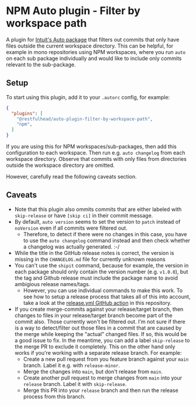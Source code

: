 # NPM Auto plugin - Filter by workspace path

A plugin for [Intuit's Auto package](https://github.com/intuit/auto) that filters out commits that only have files outside the current 
workspace directory. This can be helpful, for example in mono repositories using NPM workspaces, where you run `auto` on each sub package 
individually and would like to include only commits relevant to the sub-package.

## Setup

To start using this plugin, add it to your `.autorc` config, for example:

```json
{
  "plugins": [
    "@restfulhead/auto-plugin-filter-by-workspace-path",
    "npm",
  ]
}
```

If you are using this for NPM workspaces/sub-packages, then add this configuration to each workspace. Then run e.g. `auto changelog` from 
each workspace directory. Observe that commits with only files from directories outside the workspace directory are omitted.

However, carefully read the following caveats section.

## Caveats

* Note that this plugin also ommits commits that are either labeled with `skip-release` or have `[skip ci]` in their commit message.
* By default, `auto version` seems to set the version to `patch` instead of `noVersion` even if all commits were filtered out.
  * Therefore, to detect if there were no changes in this case, you have to use the `auto changelog` command instead and then check whether
    a changelog was actually generated. :-/
* While the title in the GitHub release notes is correct, the version is missing in the `CHANGELOG.md` file for currently unknown reasons
* You can't use the `shipit` command, because for example, the version in each package should only contain the version number 
  (e.g. `v1.0.0`), but the tag and Github release must include the package name to avoid ambigious release names/tags.
  * However, you can use individual commands to make this work. To see how to setup a release process that takes all of this into account, 
    take a look at the [release.yml GitHub action](../../.github/workflows/release.yml) in this repository.
* If you create merge-commits against your release/target branch, then changes to files in your release/target branch become part of the 
  commit also. Those currently won't be filtered out. I'm not sure if there is a way to detect/filter out those files in a commit that 
  are caused by the merge while keeping the "actual" changed files. If so, this would be a good issue to fix. In the meantime, you can add 
  a label `skip-release` to the merge PR to exclude it completely. This on the other hand only works if you're working with a separate 
  release branch. For example:
  * Create a new pull request from you feature branch against your `main` branch. Label it e.g. with `release-minor`.
  * Merge the changes into `main`, but don't release from `main`.
  * Create another pull request to merge changes from `main` into your `release` branch. Label it with `skip-release`.
  * Merge this PR into your `release` branch and then run the release process from this branch.
